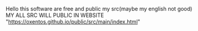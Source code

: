 Hello this software are free and public my src(maybe my english not good)
MY ALL SRC WILL PUBLIC IN WEBSITE "https://oxentos.github.io/public/src/main/index.html"

